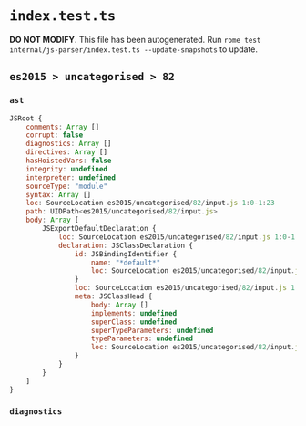 # `index.test.ts`

**DO NOT MODIFY**. This file has been autogenerated. Run `rome test internal/js-parser/index.test.ts --update-snapshots` to update.

## `es2015 > uncategorised > 82`

### `ast`

```javascript
JSRoot {
	comments: Array []
	corrupt: false
	diagnostics: Array []
	directives: Array []
	hasHoistedVars: false
	integrity: undefined
	interpreter: undefined
	sourceType: "module"
	syntax: Array []
	loc: SourceLocation es2015/uncategorised/82/input.js 1:0-1:23
	path: UIDPath<es2015/uncategorised/82/input.js>
	body: Array [
		JSExportDefaultDeclaration {
			loc: SourceLocation es2015/uncategorised/82/input.js 1:0-1:23
			declaration: JSClassDeclaration {
				id: JSBindingIdentifier {
					name: "*default*"
					loc: SourceLocation es2015/uncategorised/82/input.js 1:15-1:23
				}
				loc: SourceLocation es2015/uncategorised/82/input.js 1:15-1:23
				meta: JSClassHead {
					body: Array []
					implements: undefined
					superClass: undefined
					superTypeParameters: undefined
					typeParameters: undefined
					loc: SourceLocation es2015/uncategorised/82/input.js 1:15-1:23
				}
			}
		}
	]
}
```

### `diagnostics`

```

```
